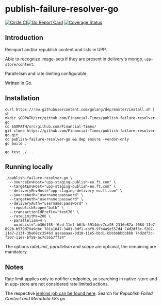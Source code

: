 # publish-failure-resolver-go

[![Circle CI](https://circleci.com/gh/Financial-Times/publish-failure-resolver-go/tree/master.png?style=shield)](https://circleci.com/gh/Financial-Times/publish-failure-resolver-go/tree/master)[![Go Report Card](https://goreportcard.com/badge/github.com/Financial-Times/publish-failure-resolver-go)](https://goreportcard.com/report/github.com/Financial-Times/publish-failure-resolver-go) [![Coverage Status](https://coveralls.io/repos/github/Financial-Times/publish-failure-resolver-go/badge.svg)](https://coveralls.io/github/Financial-Times/publish-failure-resolver-go)

## Introduction

Reimport and/or republish content and lists in UPP.

Able to recognize image-sets if they are present in delivery's mongo, `upp-store/content`.

Parallelism and rate limiting configurable.

Written in Go.

## Installation

```
curl https://raw.githubusercontent.com/golang/dep/master/install.sh | sh
mkdir $GOPATH/src/github.com/Financial-Times/publish-failure-resolver-go
cd $GOPATH/src/github.com/Financial-Times/
git clone https://github.com/Financial-Times/publish-failure-resolver-go.git
cd publish-failure-resolver-go && dep ensure -vendor-only
go build .

go test ./...
```

## Running locally

```
./publish-failure-resolver-go \
  --sourceEnvHost="upp-staging-publish-eu.ft.com" \
  --targetEnvHost="upp-staging-publish-eu.ft.com" \
  --deliveryEnvHost="upp-staging-delivery-eu.ft.com" \
  --sourceAuth="username:password" \
  --targetAuth="username:password" \
  --deliveryAuth="username:password" \
  --republishScope="both" \
  --transactionIdPrefix="test76" \
  --rateLimitMs=200 \
  --parallelism=4 \
  --uuidList="ab36d158-f6cd-11e7-b6fb-5914dec7ca98 2316e87a-f084-11e7-892b-b579d79a9dbc 781a1047-3401-3df1-abf9-97b4a9e557d4 74d2df3c-f207-11e7-213f-3be68cc3546d aaaaaaaa-3d10-11e5-bbd1-bbbbbbbbbbbb 74d2df3c-f207-11e7-bf59-ac7c56b7ff24"
```

The options _rateLimit_, _parallelism_ and _scope_ are optional, the remaining are mandatory.

## Notes

Rate limit applies only to notifier endpoints, so searching in native-store and in upp-store are not considered rate limited actions.

The respective [jenkins job can be found here](http://ftjen06609-lvpr-uk-p:8181). Search for _Republish Failed Content and Metadata k8s go_
